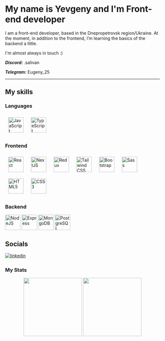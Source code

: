 # My name is Yevgeny and I'm Front-end developer

I am a front-end developer, based in the Dnepropetrovsk region/Ukraine. At the moment, in addition to the frontend, I’m learning the basics of the backend a little.

I'm almost always in touch :)

**_Discord:_** .salivan

**_Telegram:_** Eugeny_25

---

## My skills

### Languages

<div>  
<a href="https://www.javascript.com/" target="_blank"><img style="margin: 10px" src="https://profilinator.rishav.dev/skills-assets/javascript-original.svg" alt="JavaScript" height="50" width="50" /></a>  
<a href="https://www.typescriptlang.org/" target="_blank"><img style="margin: 10px" src="https://profilinator.rishav.dev/skills-assets/typescript-original.svg" alt="TypeScript" height="50" width="50" /></a>  
</div>

### Frontend

<div>  
<a href="https://reactjs.org/" target="_blank"><img style="margin: 10px" src="https://profilinator.rishav.dev/skills-assets/react-original-wordmark.svg" alt="React" height="50" width="50" /></a>  
<a href="https://nextjs.org/" target="_blank"><img style="margin: 10px" src="https://profilinator.rishav.dev/skills-assets/nextjs.png" alt="NextJS" height="50" width="50" /></a>  
<a href="https://redux.js.org/" target="_blank"><img style="margin: 10px" src="https://profilinator.rishav.dev/skills-assets/redux-original.svg" alt="Redux" height="50" width="50" /></a>  
<a href="https://www.tailwindcss.com/" target="_blank"><img style="margin: 10px" src="https://profilinator.rishav.dev/skills-assets/tailwindcss.svg" alt="Tailwind CSS" height="50" width="50" /></a>  
<a href="https://getbootstrap.com/docs/3.4/javascript/" target="_blank"><img style="margin: 10px" src="https://profilinator.rishav.dev/skills-assets/bootstrap-plain.svg" alt="Bootstrap" height="50" width="50" /></a>  
<a href="https://sass-lang.com/" target="_blank"><img style="margin: 10px" src="https://profilinator.rishav.dev/skills-assets/sass-original.svg" alt="Sass" height="50" width="50" /></a>  
<a href="https://en.wikipedia.org/wiki/HTML5" target="_blank"><img style="margin: 10px" src="https://profilinator.rishav.dev/skills-assets/html5-original-wordmark.svg" alt="HTML5" height="50" width="50" /></a>  
<a href="https://www.w3schools.com/css/" target="_blank"><img style="margin: 10px" src="https://profilinator.rishav.dev/skills-assets/css3-original-wordmark.svg" alt="CSS3" height="50" width="50" /></a>  
</div>

### Backend

<div>  
<a href="https://nodejs.org/en/" target="_blank" rel="noreferrer"><img src="https://raw.githubusercontent.com/danielcranney/readme-generator/main/public/icons/skills/nodejs-colored.svg" height="50" width="50" alt="NodeJS" /></a>
<a href="https://expressjs.com/" target="_blank" rel="noreferrer"><img src="https://raw.githubusercontent.com/danielcranney/readme-generator/main/public/icons/skills/express-colored.svg" height="50" width="50" alt="Express" /></a>
<a href="https://www.mongodb.com/" target="_blank"><img src="https://profilinator.rishav.dev/skills-assets/mongodb-original-wordmark.svg" alt="MongoDB" height="50" width="50" /></a>  
<a href="https://www.postgresql.org/" target="_blank"><img src="https://upload.wikimedia.org/wikipedia/commons/thumb/2/29/Postgresql_elephant.svg/1200px-Postgresql_elephant.svg.png" alt="PostgreSQL" height="50" width="50" /></a>  
</div>

## Socials

<div>
<a href="https://linkedin.com/in/eugeny-selivanov" target="_blank">
<img src=https://img.shields.io/badge/linkedin-%231E77B5.svg?&style=for-the-badge&logo=linkedin&logoColor=white alt=linkedin style="margin-bottom: 5px;" />
</a>
</div>

### My Stats

<p align="center">
  <img src="https://github-readme-stats.vercel.app/api?username=1Salivan1&show_icons=true&theme=dark&count_private=true" height="190">
  <img src="https://github-readme-stats.vercel.app/api/top-langs/?username=1Salivan1&layout=donut&theme=dark" height="190">
</p>
